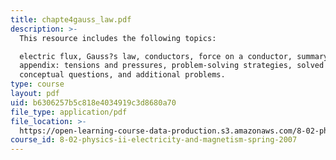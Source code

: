 ```yaml
---
title: chapte4gauss_law.pdf
description: >-
  This resource includes the following topics:

  electric flux, Gauss?s law, conductors, force on a conductor, summary,
  appendix: tensions and pressures, problem-solving strategies, solved problems,
  conceptual questions, and additional problems.
type: course
layout: pdf
uid: b6306257b5c818e4034919c3d8680a70
file_type: application/pdf
file_location: >-
  https://open-learning-course-data-production.s3.amazonaws.com/8-02-physics-ii-electricity-and-magnetism-spring-2007/b6306257b5c818e4034919c3d8680a70_chapte4gauss_law.pdf
course_id: 8-02-physics-ii-electricity-and-magnetism-spring-2007
---
```

